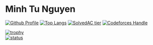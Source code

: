 # Minh Tu Nguyen 

[![Github Profile](https://github-readme-stats.vercel.app/api?username=aresgod96&count_private=true&hide=contribs,prs&show_icons=true&theme=vue-dark)](https://github.com/aresgod96)
[![Top Langs](https://github-readme-stats.vercel.app/api/top-langs/?username=aresgod96&layout=compact&hide=Visual%20Basic)](https://github.com/anuraghazra/github-readme-stats)
[![SolvedAC tier](http://mazassumnida.wtf/api/v2/generate_badge?boj=aresgod)](https://solved.ac/aresgod)
[![Codeforces Handle](https://pruvi007-apis.herokuapp.com/CF/Z-Saber)](https://codeforces.com/profile/Z-Saber)

[![trophy](https://github-profile-trophy.vercel.app/?username=aresgod96&theme=chalk&row=1&column=7)](https://github.com/ryo-ma/github-profile-trophy)  
[![status](https://github-readme-streak-stats.herokuapp.com/?user=aresgod96&)](#)

<!--
**AresGod96/aresgod96** is a ✨ _special_ ✨ repository because its `README.md` (this file) appears on your GitHub profile.

Here are some ideas to get you started:

- 🔭 I’m currently working on ...
- 🌱 I’m currently learning ...
- 👯 I’m looking to collaborate on ...
- 🤔 I’m looking for help with ...
- 💬 Ask me about ...
- 📫 How to reach me: ...
- 😄 Pronouns: ...
- ⚡ Fun fact: ...
-->
